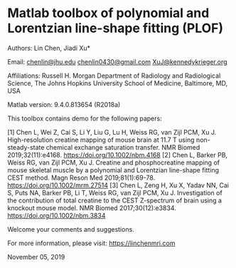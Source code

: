# Matlab toolbox of polynomial and Lorentzian line-shape fitting (PLOF)

Authors: Lin Chen, Jiadi Xu*

Email: chenlin@jhu.edu  chenlin0430@gmail.com  XuJ@kennedykrieger.org

Affiliations:
Russell H. Morgan Department of Radiology and Radiological Science, The Johns Hopkins University School of Medicine, Baltimore, MD, USA

Matlab version: 9.4.0.813654 (R2018a)

This toolbox contains demo for the following papers:

[1] Chen L, Wei Z, Cai S, Li Y, Liu G, Lu H, Weiss RG, van Zijl PCM, Xu J. High-resolution creatine mapping of mouse brain at 11.7 T using non-steady-state chemical exchange saturation transfer. NMR Biomed 2019;32(11):e4168. https://doi.org/10.1002/nbm.4168
[2] Chen L, Barker PB, Weiss RG, van Zijl PCM, Xu J. Creatine and phosphocreatine mapping of mouse skeletal muscle by a polynomial and Lorentzian line-shape fitting CEST method. Magn Reson Med 2019;81(1):69-78.   https://doi.org/10.1002/mrm.27514
[3] Chen L, Zeng H, Xu X, Yadav NN, Cai S, Puts NA, Barker PB, Li T, Weiss RG, van Zijl PCM, Xu J. Investigation of the contribution of total creatine to the CEST Z-spectrum of brain using a knockout mouse model. NMR Biomed 2017;30(12):e3834. https://doi.org/10.1002/nbm.3834

Welcome your comments and suggestions.

For more information, please visit: https://linchenmri.com

November 05, 2019
